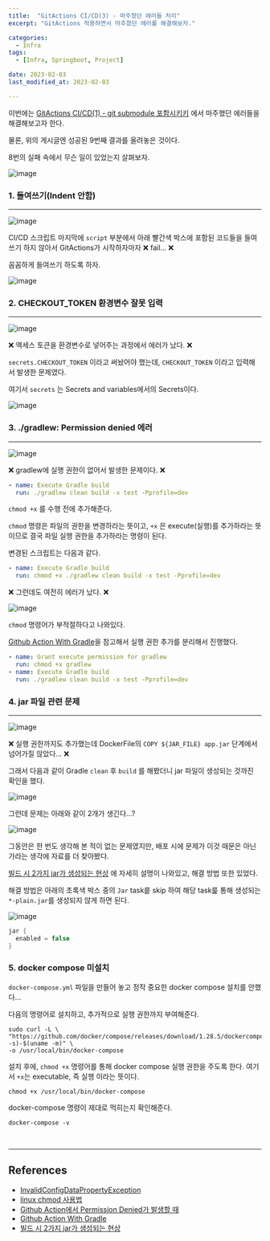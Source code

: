 ```yaml
---
title:  "GitActions CI/CD(3) - 마주쳤던 에러들 처리" 
excerpt: "GitActions 적용하면서 마추졌던 에러를 해결해보자."

categories:
  - Infra
tags:
  - [Infra, Springboot, Project]

date: 2023-02-03
last_modified_at: 2023-02-03

---
```


이번에는 [GitActions CI/CD(1) - git submodule 포함시키키](https://percyfrank.github.io/infra/Infra01/) 에서 마주했던 에러들을 해결해보고자 한다.

물론, 위의 게시글엔 성공된 9번째 결과를 올려놓은 것이다.

8번의 실패 속에서 무슨 일이 있었는지 살펴보자.

![image](https://user-images.githubusercontent.com/85394884/216608618-507a6a29-c73c-423f-a4d0-e809417b7528.png)


### 1. 들여쓰기(Indent 안함)
---

![image](https://user-images.githubusercontent.com/85394884/216609423-4179c3b3-bc5f-4706-b685-8920eea1381b.png)

CI/CD 스크립트 마지막에 `script` 부분에서 아래 빨간색 박스에 포함된 코드들을 들여쓰기 하지 않아서 GitActions가 시작하자마자 ❌ fail... ❌

꼼꼼하게 들여쓰기 하도록 하자.

![image](https://user-images.githubusercontent.com/85394884/216609126-4a88b4d5-881f-46f0-830a-81cbf6793d2d.png)

### 2. CHECKOUT_TOKEN 환경변수 잘못 입력
---

![image](https://user-images.githubusercontent.com/85394884/216609709-0fbe87cb-dcfb-478e-ba33-8e1bbc0a8f60.png)

❌ 엑세스 토큰을 환경변수로 넣어주는 과정에서 에러가 났다. ❌

`secrets.CHECKOUT_TOKEN` 이라고 써놨어야 했는데, `CHECKOUT_TOKEN` 이라고 입력해서 발생한 문제였다.

여기서 `secrets` 는 Secrets and variables에서의 Secrets이다.

![image](https://user-images.githubusercontent.com/85394884/216610363-c8311848-fc1f-40fd-bbb9-766af4a8c3fb.png)

### 3. ./gradlew: Permission denied 에러
---

![image](https://user-images.githubusercontent.com/85394884/216750922-fde2fe3d-7d03-403f-bf46-e3e78840b340.png)

❌ gradlew에 실행 권한이 없어서 발생한 문제이다. ❌

```yaml
- name: Execute Gradle build
  run: ./gradlew clean build -x test -Pprofile=dev
```
`chmod +x` 를 수행 전에 추가해준다. 

`chmod` 명령은 파일의 권한을 변경하라는 뜻이고, `+x` 은 execute(실행)를 추가하라는 뜻이므로 결국 파일 실행 권한을 추가하라는 명령이 된다.

변경된 스크립트는 다음과 같다.

```yaml
- name: Execute Gradle build
  run: chmod +x ./gradlew clean build -x test -Pprofile=dev
```

❌ 그런데도 여전히 에러가 났다. ❌

![image](https://user-images.githubusercontent.com/85394884/216750981-b44c0d48-58ef-486b-be9d-50ef2665f62a.png)

`chmod` 명령어가 부적절하다고 나와있다.

[Github Action With Gradle](https://cheese10yun.github.io/github-action-1/)을 참고해서 실행 권한 추가를 분리해서 진행했다.


```yaml
- name: Grant execute permission for gradlew
  run: chmod +x gradlew
- name: Execute Gradle build
  run: ./gradlew clean build -x test -Pprofile=dev
```

### 4. jar 파일 관련 문제
---

![image](https://user-images.githubusercontent.com/85394884/216751302-eabf9384-0c95-4fa4-8f69-32ae48de9be5.png)

❌ 실행 권한까지도 추가했는데 DockerFile의 `COPY ${JAR_FILE} app.jar` 단계에서 넘어가질 않았다... ❌

그래서 다음과 같이 Gradle `clean` 후 `build` 를 해봤더니 jar 파일이 생성되는 것까진 확인을 했다.

![image](https://user-images.githubusercontent.com/85394884/216751687-a47cab11-19b9-432b-a883-ab8ee27e586e.png)

그런데 문제는 아래와 같이 2개가 생긴다...?


![image](https://user-images.githubusercontent.com/85394884/216755537-e5218d1d-9dce-476c-8084-068f4aee500a.png)

그동안은 한 번도 생각해 본 적이 없는 문제였지만, 배포 시에 문제가 이것 때문은 아닌가라는 생각에 자료를 더 찾아봤다.

[빌드 시 2가지 jar가 생성되는 현상](https://earth-95.tistory.com/132) 에 자세히 설명이 나와있고, 해결 방법 또한 있었다.

해결 방법은 아래의 초록색 박스 중의 `Jar` task릍 skip 하여 해당 task릁 통해 생성되는 `*-plain.jar`를 생성되지 않게 하면 된다.

![image](https://user-images.githubusercontent.com/85394884/216756972-fb6ce17e-53d3-42b1-bda0-60f85b7557c4.png)

```groovy
jar {
  enabled = false
}
```

### 5. docker compose 미설치

`docker-compose.yml` 파일을 만들어 놓고 정작 중요한 docker compose 설치를 안했다...

다음의 명령어로 설치하고, 추가적으로 실행 권한까지 부여해준다.

```shell
sudo curl -L \ 
"https://github.com/docker/compose/releases/download/1.28.5/dockercompose-$(uname -s)-$(uname -m)" \ 
-o /usr/local/bin/docker-compose
```

설치 후에, `chmod +x` 명령어를 통해 docker compose 실행 권한을 주도록 한다. 여기서 `+x`는 executable, 즉 실행 이라는 뜻이다.

```shell
chmod +x /usr/local/bin/docker-compose
```
docker-compose 명령이 제대로 먹히는지 확인해준다.

```shell
docker-compose -v
```

<br>

---

## References

* [InvalidConfigDataPropertyException](https://multifrontgarden.tistory.com/277)
* [linux chmod 사용법](https://www.lesstif.com/lpt/linux-chmod-93127208.html)
* [Github Action에서 Permission Denied가 발생할 때](https://velog.io/@golony6449/Github-Action%EC%97%90%EC%84%9C-Permission-Denied%EA%B0%80-%EB%B0%9C%EC%83%9D%ED%95%A0%EB%95%8C)
* [Github Action With Gradle](https://cheese10yun.github.io/github-action-1/)
* [빌드 시 2가지 jar가 생성되는 현상](https://earth-95.tistory.com/132)
